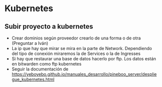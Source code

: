 # Kubernetes

## Subir proyecto a kubernetes

- Crear dominios según proveedor crearlo de una forma o de otra (Preguntar a Iván)
- La ip que hay que mirar se mira en la parte de Network. Dependiendo del tipo de conexión miraremos la de Services o la de Ingresses
- Si hay que restaurar una base de datos hacerlo por ftp. Los datos están en bitwarden como ftp kubernetes
- Seguir la documentación de https://yeboyebo.github.io/manuales_desarrollo/pineboo_server/despliegue_kubernetes.html